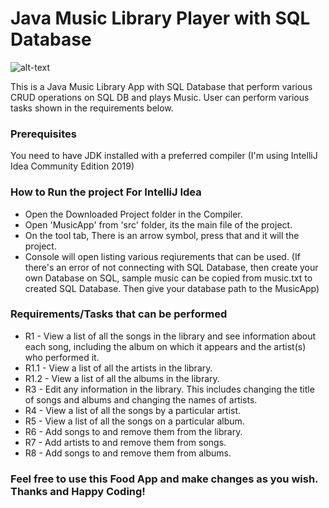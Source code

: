 # Java Music Library Player with SQL Database

![alt-text](https://github.com/ShahzaibAyyub/Music-Player-Library-Java-SQL/blob/master/MusicApp-Java.gif)

This is a Java Music Library App with SQL Database that perform various CRUD operations on SQL DB and plays Music. User can perform various tasks shown in the requirements below. 

### Prerequisites

You need to have JDK installed with a preferred compiler (I'm using IntelliJ Idea Community Edition 2019)

### How to Run the project For IntelliJ Idea

* Open the Downloaded Project folder in the Compiler.
* Open 'MusicApp' from 'src' folder, its the main file of the project.
* On the tool tab, There is an arrow symbol, press that and it will the project.
* Console will open listing various reqiurements that can be used. (If there's an error of not connecting with SQL Database, then create your own Database on SQL, sample music can be copied from music.txt to created SQL Database. Then give your database path to the MusicApp)

### Requirements/Tasks that can be performed

* R1 - View a list of all the songs in the library and see information about each song, including the album on which it appears and the artist(s) who performed it.
* R1.1 - View a list of all the artists in the library.
* R1.2 - View a list of all the albums in the library.
* R3 - Edit any information in the library. This includes changing the title of songs and albums and changing the names of artists.
* R4 - View a list of all the songs by a particular artist.
* R5 - View a list of all the songs on a particular album.
* R6 - Add songs to and remove them from the library.
* R7 - Add artists to and remove them from songs.
* R8 - Add songs to and remove them from albums.

### Feel free to use this Food App and make changes as you wish. Thanks and Happy Coding!

